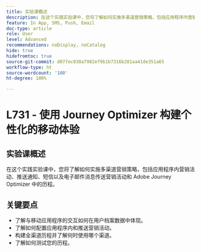 ```yaml
---
title: 实验课概述
description: 在这个实践实验课中，您将了解如何实施多渠道营销策略，包括应用程序内营销活动、推送通知、短信以及电子邮件消息传送营销活动和 Adobe Journey Optimizer 中的历程。
feature: In App, SMS, Push, Email
doc-type: article
role: User
level: Advanced
recommendations: noDisplay, noCatalog
hide: true
hidefromtoc: true
source-git-commit: d077ec030a7982ef9b1b7316b201aa41de351a65
workflow-type: ht
source-wordcount: '108'
ht-degree: 100%

---
```



# L731 - 使用 Journey Optimizer 构建个性化的移动体验

## 实验课概述

在这个实践实验课中，您将了解如何实施多渠道营销策略，包括应用程序内营销活动、推送通知、短信以及电子邮件消息传送营销活动和 Adobe Journey Optimizer 中的历程。

## 关键要点

* 了解与移动应用程序的交互如何在用户档案数据中体现。
* 了解如何配置应用程序内和推送营销活动。
* 构建全渠道历程并了解何时使用哪个渠道。
* 了解如何测试您的历程。
